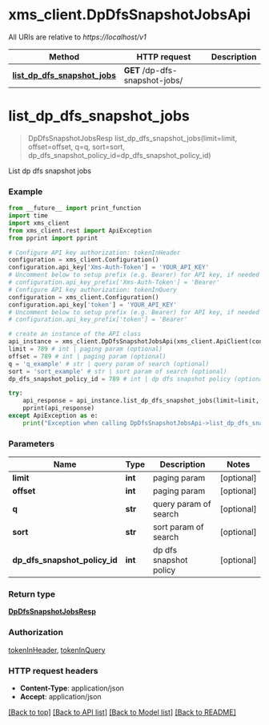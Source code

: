 # xms_client.DpDfsSnapshotJobsApi

All URIs are relative to *https://localhost/v1*

Method | HTTP request | Description
------------- | ------------- | -------------
[**list_dp_dfs_snapshot_jobs**](DpDfsSnapshotJobsApi.md#list_dp_dfs_snapshot_jobs) | **GET** /dp-dfs-snapshot-jobs/ | 


# **list_dp_dfs_snapshot_jobs**
> DpDfsSnapshotJobsResp list_dp_dfs_snapshot_jobs(limit=limit, offset=offset, q=q, sort=sort, dp_dfs_snapshot_policy_id=dp_dfs_snapshot_policy_id)



List dp dfs snapshot jobs

### Example
```python
from __future__ import print_function
import time
import xms_client
from xms_client.rest import ApiException
from pprint import pprint

# Configure API key authorization: tokenInHeader
configuration = xms_client.Configuration()
configuration.api_key['Xms-Auth-Token'] = 'YOUR_API_KEY'
# Uncomment below to setup prefix (e.g. Bearer) for API key, if needed
# configuration.api_key_prefix['Xms-Auth-Token'] = 'Bearer'
# Configure API key authorization: tokenInQuery
configuration = xms_client.Configuration()
configuration.api_key['token'] = 'YOUR_API_KEY'
# Uncomment below to setup prefix (e.g. Bearer) for API key, if needed
# configuration.api_key_prefix['token'] = 'Bearer'

# create an instance of the API class
api_instance = xms_client.DpDfsSnapshotJobsApi(xms_client.ApiClient(configuration))
limit = 789 # int | paging param (optional)
offset = 789 # int | paging param (optional)
q = 'q_example' # str | query param of search (optional)
sort = 'sort_example' # str | sort param of search (optional)
dp_dfs_snapshot_policy_id = 789 # int | dp dfs snapshot policy (optional)

try:
    api_response = api_instance.list_dp_dfs_snapshot_jobs(limit=limit, offset=offset, q=q, sort=sort, dp_dfs_snapshot_policy_id=dp_dfs_snapshot_policy_id)
    pprint(api_response)
except ApiException as e:
    print("Exception when calling DpDfsSnapshotJobsApi->list_dp_dfs_snapshot_jobs: %s\n" % e)
```

### Parameters

Name | Type | Description  | Notes
------------- | ------------- | ------------- | -------------
 **limit** | **int**| paging param | [optional] 
 **offset** | **int**| paging param | [optional] 
 **q** | **str**| query param of search | [optional] 
 **sort** | **str**| sort param of search | [optional] 
 **dp_dfs_snapshot_policy_id** | **int**| dp dfs snapshot policy | [optional] 

### Return type

[**DpDfsSnapshotJobsResp**](DpDfsSnapshotJobsResp.md)

### Authorization

[tokenInHeader](../README.md#tokenInHeader), [tokenInQuery](../README.md#tokenInQuery)

### HTTP request headers

 - **Content-Type**: application/json
 - **Accept**: application/json

[[Back to top]](#) [[Back to API list]](../README.md#documentation-for-api-endpoints) [[Back to Model list]](../README.md#documentation-for-models) [[Back to README]](../README.md)

